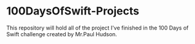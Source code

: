 # 100DaysOfSwift-Projects
This repository will hold all of the project I've finished in the 100 Days of Swift challenge created by Mr.Paul Hudson.
